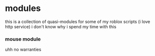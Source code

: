 # modules
this is a collection of quasi-modules for some of my roblox scripts (i love http service)
i don't know why i spend my time with this

### mouse module
uhh no warranties
